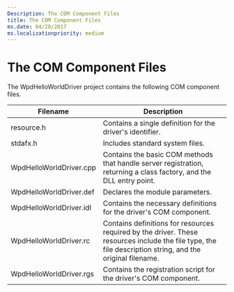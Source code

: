```yaml
---
Description: The COM Component Files
title: The COM Component Files
ms.date: 04/20/2017
ms.localizationpriority: medium
---
```


# The COM Component Files


The WpdHelloWorldDriver project contains the following COM component files.

| Filename                | Description                                                                                                                                               |
|-------------------------|-----------------------------------------------------------------------------------------------------------------------------------------------------------|
| resource.h              | Contains a single definition for the driver's identifier.                                                                                                 |
| stdafx.h                | Includes standard system files.                                                                                                                           |
| WpdHelloWorldDriver.cpp | Contains the basic COM methods that handle server registration, returning a class factory, and the DLL entry point.                                       |
| WpdHelloWorldDriver.def | Declares the module parameters.                                                                                                                           |
| WpdHelloWorldDriver.idl | Contains the necessary definitions for the driver's COM component.                                                                                        |
| WpdHelloWorldDriver.rc  | Contains definitions for resources required by the driver. These resources include the file type, the file description string, and the original filename. |
| WpdHelloWorldDriver.rgs | Contains the registration script for the driver's COM component.                                                                                          |

 

 

 




